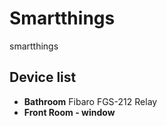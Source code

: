 # Smartthings
smartthings
## Device list
* **Bathroom** Fibaro FGS-212 Relay
* **Front Room - window** 
